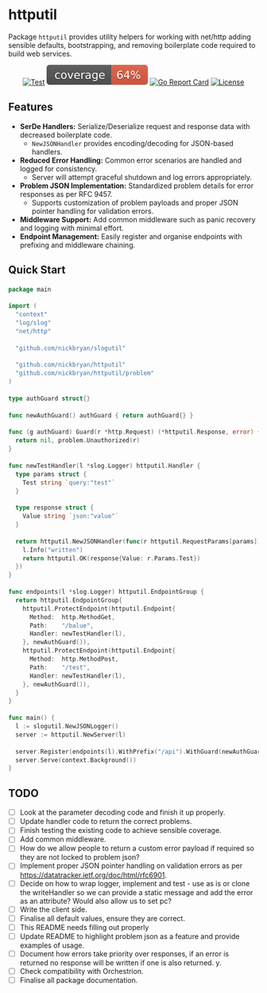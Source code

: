 # httputil
Package `httputil` provides utility helpers for working with net/http adding sensible defaults, bootstrapping, and 
removing boilerplate code required to build web services.

<div align="center">

[![Test](https://github.com/nickbryan/httputil/actions/workflows/test.yml/badge.svg)](https://github.com/nickbryan/httputil/actions)
[![Coverage](https://raw.githubusercontent.com/nickbryan/httputil/badges/.badges/main/coverage.svg)](https://github.com/nickbryan/httputil/actions)
[![Go Report Card](https://goreportcard.com/badge/nickbryan/httputil)](https://goreportcard.com/report/nickbryan/httputil)
[![License](https://img.shields.io/badge/license-MIT-blue.svg)](https://github.com/nickbryan/httputil/blob/master/LICENSE)

</div>

## Features
* **SerDe Handlers:** Serialize/Deserialize request and response data with decreased boilerplate code.
  * `NewJSONHandler` provides encoding/decoding for JSON-based handlers.
* **Reduced Error Handling:** Common error scenarios are handled and logged for consistency.
  * Server will attempt graceful shutdown and log errors appropriately.
* **Problem JSON Implementation:** Standardized problem details for error responses as per RFC 9457.
  * Supports customization of problem payloads and proper JSON pointer handling for validation errors.
* **Middleware Support:** Add common middleware such as panic recovery and logging with minimal effort.
* **Endpoint Management:** Easily register and organise endpoints with prefixing and middleware chaining.

## Quick Start
```go
package main

import (
  "context"
  "log/slog"
  "net/http"

  "github.com/nickbryan/slogutil"

  "github.com/nickbryan/httputil"
  "github.com/nickbryan/httputil/problem"
)

type authGuard struct{}

func newAuthGuard() authGuard { return authGuard{} }

func (g authGuard) Guard(r *http.Request) (*httputil.Response, error) {
  return nil, problem.Unauthorized(r)
}

func newTestHandler(l *slog.Logger) httputil.Handler {
  type params struct {
    Test string `query:"test"`
  }

  type response struct {
    Value string `json:"value"`
  }

  return httputil.NewJSONHandler(func(r httputil.RequestParams[params]) (*httputil.Response, error) {
    l.Info("written")
    return httputil.OK(response{Value: r.Params.Test})
  })
}

func endpoints(l *slog.Logger) httputil.EndpointGroup {
  return httputil.EndpointGroup{
    httputil.ProtectEndpoint(httputil.Endpoint{
      Method:  http.MethodGet,
      Path:    "/balue",
      Handler: newTestHandler(l),
    }, newAuthGuard()),
    httputil.ProtectEndpoint(httputil.Endpoint{
      Method:  http.MethodPost,
      Path:    "/test",
      Handler: newTestHandler(l),
    }, newAuthGuard()),
  }
}

func main() {
  l := slogutil.NewJSONLogger()
  server := httputil.NewServer(l)

  server.Register(endpoints(l).WithPrefix("/api").WithGuard(newAuthGuard())...)
  server.Serve(context.Background())
}

```

## TODO
* [ ] Look at the parameter decoding code and finish it up properly.
* [ ] Update handler code to return the correct problems.
* [ ] Finish testing the existing code to achieve sensible coverage.
* [ ] Add common middleware.
* [ ] How do we allow people to return a custom error payload if required so they are not locked to problem json?
* [ ] Implement proper JSON pointer handling on validation errors as per https://datatracker.ietf.org/doc/html/rfc6901.
* [ ] Decide on how to wrap logger, implement and test - use as is or clone the writeHandler so we can provide a static message and add the error as an attribute? Would also allow us to set pc?
* [ ] Write the client side.
* [ ] Finalise all default values, ensure they are correct.
* [ ] This README needs filling out properly
* [ ] Update README to highlight problem json as a feature and provide examples of usage.
* [ ] Document how errors take priority over responses, if an error is returned no response will be written if one is also returned. y.
* [ ] Check compatibility with Orchestrion.
* [ ] Finalise all package documentation.
